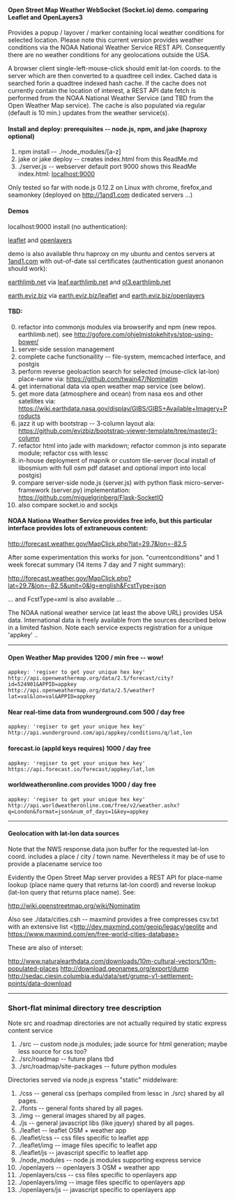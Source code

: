 #### Open Street Map Weather WebSocket (Socket.io) demo. comparing Leaflet and OpenLayers3
 
Provides a popup / layover / marker containing local weather conditions for selected location.
Please note this current version provides weather conditions via the NOAA National Weather Service
REST API. Consequently there are no weather conditions for any geolocations outside the USA.

A browser client single-left-mouse-click should emit lat-lon coords. to the server which are then
converted to a quadtree cell index. Cached data is searched forin a quadtree indexed hash cache.
If the cache does not currently contain the location of interest, a REST API date fetch is performed
from the NOAA National Weather Service (and TBD from the Open Weather Map service). The cache is
also populated via regular (default is 10 min.) updates from the weather service(s).

#### Install and deploy: prerequisites -- node.js, npm, and jake (haproxy optional)
1. npm install -- ./node_modules/[a-z]
2. jake or jake deploy -- creates index.html from this ReadMe.md
3. ./server.js -- webserver default port 9000 shows this ReadMe index.html: [localhost:9000](http://localhost:9000)

Only tested so far with node.js 0.12.2 on Linux with chrome, firefox,and seamonkey
(deployed on <http://1and1.com> dedicated servers ...)

#### Demos

localhost:9000 install (no authentication):

[leaflet](http://localhost:9000/leaflet) and [openlayers](http://localhost:9000/openlayers)

demo is also available thru haproxy on my ubuntu and centos servers at [1and1.com](http://1and1.com) with
out-of-date ssl certificates (authentication guest anonanon should work): 

[earthlimb.net](https://earthlimb.net) via [leaf.earthlimb.net](https://leaf.earthlimb.net) and [ol3.earthlimb.net](https://ol3.earthlimb.net)

[earth.eviz.biz](https://earth.eviz.biz) via [earth.eviz.biz/leaflet](https://earth.eviz.biz/leaflet) and [earth.eviz.biz/openlayers](https://earth.eviz.biz/openlayers)


#### TBD:
0. refactor into commonjs modules via browserify and npm (new repos. earthlimb.net). see http://gofore.com/ohjelmistokehitys/stop-using-bower/
1. server-side session management
2. complete cache functionaility -- file-system, memcached interface, and postgis
3. perform reverse geoloaction search for selected (mouse-click lat-lon) place-name via: <https://github.com/twain47/Nominatim>
4. get international data via open weather map service (see below).
5. get more data (atmosphere and ocean) from nasa eos and other satellites via: <https://wiki.earthdata.nasa.gov/display/GIBS/GIBS+Available+Imagery+Products>
6. jazz it up with bootstrap -- 3-column layout ala: <https://github.com/evizbiz/bootstrap-viewer-template/tree/master/3-column>
7. refactor html into jade with markdown; refactor common js into separate module; refactor css with lessc
8. in-house deployment of mapnik or custom tile-server (local install of libosmium with full osm pdf dataset and optional import into local postgis)  
9. compare server-side node.js (server.js) with python flask micro-server-framework (server.py) implementation: <https://github.com/miguelgrinberg/Flask-SocketIO>
10. also compare socket.io and sockjs

#### NOAA Nationa Weather Service provides free info, but this particular interface provides lots of extraneuous content:

<http://forecast.weather.gov/MapClick.php?lat=29.7&lon=-82.5>

After some experimentation this works for json. "currentconditions" and 1 week forecat summary
(14 items 7 day and 7 night summary):

<http://forecast.weather.gov/MapClick.php?lat=29.7&lon=-82.5&unit=0&lg=english&FcstType=json>

 ... and FcstType=xml is also available ...

The NOAA national weather service (at least the above URL) provides USA data. International data
is freely available from the sources described below in a limited fashion. Note each service
expects registration for a unique 'appkey' ..  

---

#### Open Weather Map provides 1200 / min free -- wow!
    appkey: 'regiser to get your unique hex key'
    http://api.openweathermap.org/data/2.5/forecast/city?id=524901&APPID=appkey
    http://api.openweathermap.org/data/2.5/weather?lat=val&lon=val&APPID=appkey

#### Near real-time data from wunderground.com 500 / day free 
    appkey: 'regiser to get your unique hex key' 
    http://api.wunderground.com/api/appkey/conditions/q/lat,lon

#### forecast.io (appId keys requires) 1000 / day free 
    appkey: 'regiser to get your unique hex key'
    https://api.forecast.io/forecast/appkey/lat,lon

#### worldweatheronline.com provides 1000 / day free
    appkey: 'regiser to get your unique hex key'
    http://api.worldweatheronline.com/free/v2/weather.ashx?q=London&format=json&num_of_days=1&key=appkey

---

#### Geolocation with lat-lon data sources

Note that the NWS response.data json buffer for the requested lat-lon coord. includes a 
place / city / town name. Nevertheless it may be of use to provide a placename service too

Evidently the Open Street Map server provides a REST API for place-name lookup (place name
query that returns lat-lon coord) and reverse lookup (lat-lon query that returns place name).
See:

<http://wiki.openstreetmap.org/wiki/Nominatim>

Also see ./data/cities.csh -- maxmind provides a free compresses csv.txt with an extensive list
<http://dev.maxmind.com/geoip/legacy/geolite and https://www.maxmind.com/en/free-world-cities-database>
    
These are also of interset:

<http://www.naturalearthdata.com/downloads/10m-cultural-vectors/10m-populated-places>
<http://download.geonames.org/export/dump>
<http://sedac.ciesin.columbia.edu/data/set/grump-v1-settlement-points/data-download>

---

### Short-flat minimal directory tree description

Note src and roadmap directories are not actually required by static express content service 

1. ./src -- custom node.js modules; jade source for html generation; maybe less source for css too?
2. ./src/roadmap -- future plans tbd
3. ./src/roadmap/site-packages -- future python modules

Directories served via node.js express "static" middelware:

1. ./css -- general css (perhaps compiled from lessc in ./src) shared by all pages.
2. ./fonts -- general fonts shared by all pages.
3. ./img -- general images shared by all pages.
4. ./js -- general javascript libs (like jquery) shared by all pages.
5. ./leaflet -- leaflet OSM + weather app
6. ./leaflet/css -- css files specific to leaflet app
7. ./leaflet/img -- image files specific to leaflet app
8. ./leaflet/js -- javascript specific to leaflet app
9. ./node_modules -- node.js modules supporting express service 
10. ./openlayers -- openlayers 3 OSM + weather app
11. ./openlayers/css -- css files specific to openlayers app
12. ./openlayers/img -- image files specific to openlayers app
13. ./openlayers/js -- javascript specific to openlayers app

